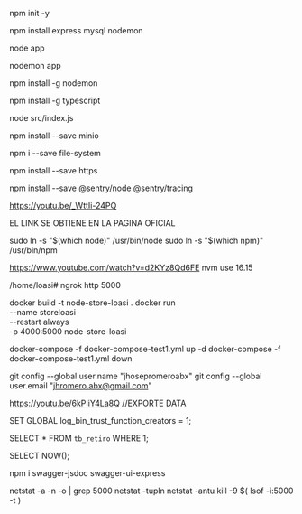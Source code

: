 <!-- creamos proyecto con modulos Node -->

npm init -y

<!-- modulos -->

npm install express mysql nodemon

<!-- corriendo servicios -->

node app

<!-- corriendo servicios con nodemon para RESTART AUTO -->

nodemon app

<!-- SI FALLA, SE REINSTALLA EL NODEMON -->

npm install -g nodemon

<!-- INSTALAR TYPESCRIPT -->
npm install -g typescript

<!-- INICIAR PROYECTO -->

node src/index.js

npm install --save minio

<!-- ACCESO A CARPETAS Y ARCHIVOS -->
npm i --save file-system

<!-- HTTPS -->
npm install --save https

<!-- SENTRY test -->
npm install --save @sentry/node @sentry/tracing

<!-- INSTALL NGROK IN UBUNTU -->
https://youtu.be/_WttIi-24PQ
<!-- wget https://bin.equinox.io/c/bNyj1mQVY4c/ngrok-v3-stable-linux-amd64.tgz --> EL LINK SE OBTIENE EN LA PAGINA OFICIAL
<!-- tar -xvzf ngrok-v3.tgz -->
<!-- ./ngrok config add-authtoken 28TrjrFEe0bUxojmhfFd1ySnRzk_2BUAajPKjoPUv8CX9SJpy -->
<!-- /root/.config/ngrok/ngrok.yml CONFIG PATH -->
<!-- ALSO SEE THE DOCS for more steps -->

<!-- USER NODE DEL NVM DEL DIGITAL OCEAN INSTALL NODE -->
sudo ln -s "$(which node)" /usr/bin/node
sudo ln -s "$(which npm)" /usr/bin/npm

<!-- USE NODE 16.15.0 -->
https://www.youtube.com/watch?v=d2KYz8Qd6FE
nvm use 16.15

<!-- USAR EL NGROK CUANDO SE REINCIA -->
/home/loasi# ngrok http 5000

docker build -t node-store-loasi .
docker run \
--name storeloasi \
--restart always \
-p 4000:5000 node-store-loasi

docker-compose -f docker-compose-test1.yml up -d
docker-compose -f docker-compose-test1.yml down

<!-- GIT CREDENTIALS FOR CLONE PUSH etcetera -->
git config --global user.name "jhosepromeroabx"
git config --global user.email "jhromero.abx@gmail.com"

<!-- BACK UP -->
https://youtu.be/6kPIiY4La8Q //EXPORTE DATA
<!-- SI FALLA EL BACK UP DE WORKBENCH, AGREGAR ESTO (solo sirve para PHPMYADMIN) -->
SET GLOBAL log_bin_trust_function_creators = 1;

<!-- FIX TIME ZONE MYSQL but see docker compose && volumes -->
SELECT * FROM `tb_retiro` WHERE 1;
<!-- VERIFY TIMEZONE -->
SELECT NOW();

npm i swagger-jsdoc swagger-ui-express

<!-- VER PUERTO, SI ESTA USADO O APAGADO -->
netstat -a -n -o | grep 5000
netstat -tupln <!-- usados -->
netstat -antu <!-- escucha -->
kill -9 $( lsof -i:5000 -t ) <!-- mata proceso -->